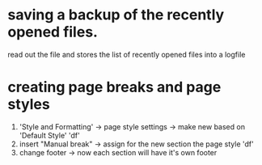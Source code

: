 # saving a backup of the recently opened files. 

read out the file and stores the list of recently opened files into a logfile


# creating page breaks and page styles 

1. 'Style and Formatting' -> page style settings -> make new based on 'Default Style' 'df'
2. insert "Manual break" -> assign for the new section the page style 'df'
3. change footer -> now each section will have it's own footer

